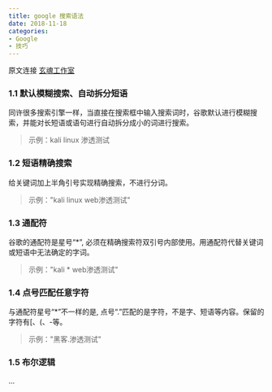 ```yaml
---
title: google 搜索语法
date: 2018-11-18
categories:
- Google
- 技巧
---
```


原文连接 [玄魂工作室](https://www.cnblogs.com/xuanhun/p/3910134.html)

<!-- more -->

### 1.1 默认模糊搜索、自动拆分短语

同许很多搜索引擎一样，当直接在搜索框中输入搜索词时，谷歌默认进行模糊搜索，并能对长短语或语句进行自动拆分成小的词进行搜索。

> 示例：kali linux 渗透测试

### 1.2 短语精确搜索

给关键词加上半角引号实现精确搜索，不进行分词。

> 示例："kali linux web渗透测试"

### 1.3 通配符

谷歌的通配符是星号“\*”, 必须在精确搜索符双引号内部使用。用通配符代替关键词或短语中无法确定的字词。

> 示例："kali * web渗透测试"

### 1.4 点号匹配任意字符

与通配符星号“\*”不一样的是, 点号“.”匹配的是字符，不是字、短语等内容。保留的字符有[、(、-等。

> 示例："黑客.渗透测试"

### 1.5 布尔逻辑

...